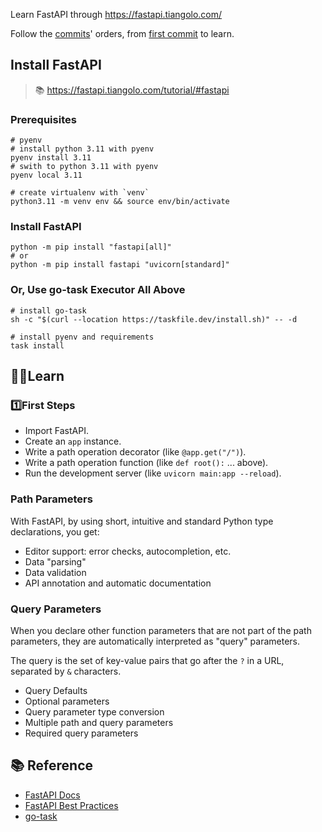 Learn FastAPI through <https://fastapi.tiangolo.com/>

Follow the [commits](https://github.com/east4ming/learn_fastapi/commits/main/)' orders, from [first commit](https://github.com/east4ming/learn_fastapi/commit/9d0d3cccf4a889a95eb0ca751806c6dbeced6cb2) to learn.

## Install FastAPI

> 📚️
> <https://fastapi.tiangolo.com/tutorial/#fastapi>

### Prerequisites

```shell
# pyenv
# install python 3.11 with pyenv
pyenv install 3.11
# swith to python 3.11 with pyenv
pyenv local 3.11

# create virtualenv with `venv`
python3.11 -m venv env && source env/bin/activate
```

### Install FastAPI

```shell
python -m pip install "fastapi[all]"
# or
python -m pip install fastapi "uvicorn[standard]"
```

### Or, Use go-task Executor All Above

```shell
# install go-task
sh -c "$(curl --location https://taskfile.dev/install.sh)" -- -d

# install pyenv and requirements
task install
```

## 🧑‍🎓Learn

### 1️⃣First Steps

* Import FastAPI.
* Create an `app` instance.
* Write a path operation decorator (like `@app.get("/")`).
* Write a path operation function (like `def root():` ... above).
* Run the development server (like `uvicorn main:app --reload`).

### Path Parameters

With FastAPI, by using short, intuitive and standard Python type declarations, you get:

* Editor support: error checks, autocompletion, etc.
* Data "parsing"
* Data validation
* API annotation and automatic documentation

### Query Parameters

When you declare other function parameters that are not part of the path parameters, they are automatically interpreted as "query" parameters.

The query is the set of key-value pairs that go after the `?` in a URL, separated by `&` characters.

* Query Defaults
* Optional parameters
* Query parameter type conversion
* Multiple path and query parameters
* Required query parameters

## 📚️ Reference

* [FastAPI Docs](https://fastapi.tiangolo.com/)
* [FastAPI Best Practices](https://github.com/zhanymkanov/fastapi-best-practices)
* [go-task](https://taskfile.dev/)
